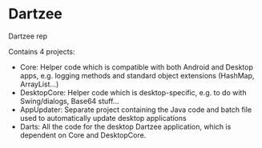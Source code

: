 # Dartzee
Dartzee rep

Contains 4 projects:

 - Core: Helper code which is compatible with both Android and Desktop apps, e.g. logging methods and standard object extensions (HashMap, ArrayList...)
 - DesktopCore: Helper code which is desktop-specific, e.g. to do with Swing/dialogs, Base64 stuff...
 - AppUpdater: Separate project containing the Java code and batch file used to automatically update desktop applications
 - Darts: All the code for the desktop Dartzee application, which is dependent on Core and DesktopCore.
